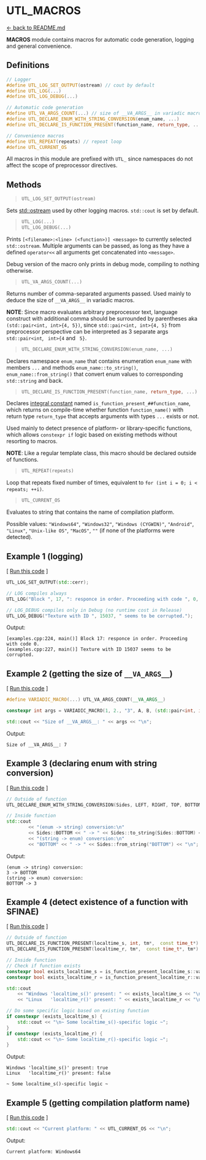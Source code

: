 


# UTL_MACROS

[<- back to README.md](https://github.com/DmitriBogdanov/prototyping_utils/tree/master)

**MACROS** module contains macros for automatic code generation, logging and general convenience.

## Definitions

```cpp
// Logger
#define UTL_LOG_SET_OUTPUT(ostream) // cout by default
#define UTL_LOG(...)
#define UTL_LOG_DEBUG(...)

// Automatic code generation
#define UTL_VA_ARGS_COUNT(...) // size of __VA_ARGS__ in variadic macros
#define UTL_DECLARE_ENUM_WITH_STRING_CONVERSION(enum_name, ...)
#define UTL_DECLARE_IS_FUNCTION_PRESENT(function_name, return_type, ...)

// Convenience macros
#define UTL_REPEAT(repeats) // repeat loop
#define UTL_CURRENT_OS
```

All macros in this module are prefixed with `UTL_` since namespaces do not affect the scope of preprocessor directives.

## Methods

> ```cpp
> UTL_LOG_SET_OUTPUT(ostream)
> ```

Sets [std::ostream](https://en.cppreference.com/w/cpp/io/basic_ostream) used by other logging macros. `std::cout` is set by default.

> ```cpp
> UTL_LOG(...)
> UTL_LOG_DEBUG(...)
> ```

Prints `[<filename>:<line> (<function>)] <message>` to currently selected `std::ostream`. Multiple arguments can be passed, as long as they have a defined `operator<<` all arguments get concatenated into `<message>`.

Debug version of the macro only prints in debug mode, compiling to nothing otherwise.

> ```cpp
> UTL_VA_ARGS_COUNT(...)
> ```

Returns number of comma-separated arguments passed. Used mainly to deduce the size of `__VA_ARGS__` in variadic macros.

**NOTE**: Since macro evaluates arbitrary preprocessor text, language construct with additional comma should be surrounded by parentheses aka `(std::pair<int, int>{4, 5})`, since `std::pair<int, int>{4, 5}` from preprocessor perspective can be interpreted as 3 separate args `std::pair<int`, ` int>{4` and ` 5}`.

> ```cpp
> UTL_DECLARE_ENUM_WITH_STRING_CONVERSION(enum_name, ...)
> ```

Declares namespace `enum_name` that contains enumeration `enum_name` with members `...` and methods `enum_name::to_string()`, `enum_name::from_string()` that convert enum values to corresponding `std::string` and back.

> ```cpp
> UTL_DECLARE_IS_FUNCTION_PRESENT(function_name, return_type, ...)
> ```

Declares [integral constant](https://en.cppreference.com/w/cpp/types/integral_constant) named `is_function_present_##function_name`, which returns on compile-time whether function `function_name()` with return type `return_type` that accepts arguments with types `...` exists or not.

Used mainly to detect presence of platform- or library-specific functions, which allows `constexpr if` logic based on existing methods without resorting to macros.

**NOTE**: Like a regular template class, this macro should be declared outside of functions.

> ```cpp
> UTL_REPEAT(repeats)
> ```

Loop that repeats fixed number of times, equivalent to `for (int i = 0; i < repeats; ++i)`.

> ```cpp
> UTL_CURRENT_OS
> ```

Evaluates to string that contains the name of compilation platform.

Possible values: `"Windows64"`, `"Windows32"`, `"Windows (CYGWIN)"`, `"Android"`, `"Linux"`, `"Unix-like OS"`, `"MacOS"`, `""` (if none of the platforms were detected).


## Example 1 (logging)

[ [Run this code](https://godbolt.org/#g:!((g:!((g:!((h:codeEditor,i:(filename:'1',fontScale:14,fontUsePx:'0',j:1,lang:c%2B%2B,selection:(endColumn:5,endLineNumber:4,positionColumn:5,positionLineNumber:4,selectionStartColumn:5,selectionStartLineNumber:4,startColumn:5,startLineNumber:4),source:'%23include+%3Chttps://raw.githubusercontent.com/DmitriBogdanov/prototyping_utils/master/source/proto_utils.hpp%3E%0A%0Aint+main(int+argc,+char+**argv)+%7B%0A++++%0A++++UTL_LOG_SET_OUTPUT(std::cerr)%3B%0A%0A++++//+LOG+compiles+always%0A++++UTL_LOG(%22Block+%22,+17,+%22:+responce+in+order.+Proceeding+with+code+%22,+0,+%22.%22)%3B%0A%0A++++//+LOG_DEBUG+compiles+only+in+Debug+(no+runtime+cost+in+Release)%0A++++UTL_LOG_DEBUG(%22Texture+with+ID+%22,+15037,+%22+seems+to+be+corrupted.%22)%3B%0A%0A++++return+0%3B%0A%7D%0A'),l:'5',n:'0',o:'C%2B%2B+source+%231',t:'0')),k:71.71783148269105,l:'4',n:'0',o:'',s:0,t:'0'),(g:!((g:!((h:compiler,i:(compiler:clang1600,filters:(b:'0',binary:'1',binaryObject:'1',commentOnly:'0',debugCalls:'1',demangle:'0',directives:'0',execute:'0',intel:'0',libraryCode:'0',trim:'1'),flagsViewOpen:'1',fontScale:14,fontUsePx:'0',j:1,lang:c%2B%2B,libs:!(),options:'-std%3Dc%2B%2B17+-O2',overrides:!(),selection:(endColumn:1,endLineNumber:1,positionColumn:1,positionLineNumber:1,selectionStartColumn:1,selectionStartLineNumber:1,startColumn:1,startLineNumber:1),source:1),l:'5',n:'0',o:'+x86-64+clang+16.0.0+(Editor+%231)',t:'0')),header:(),l:'4',m:50,n:'0',o:'',s:0,t:'0'),(g:!((h:output,i:(compilerName:'x86-64+clang+16.0.0',editorid:1,fontScale:14,fontUsePx:'0',j:1,wrap:'1'),l:'5',n:'0',o:'Output+of+x86-64+clang+16.0.0+(Compiler+%231)',t:'0')),k:46.69421860597116,l:'4',m:50,n:'0',o:'',s:0,t:'0')),k:28.282168517308946,l:'3',n:'0',o:'',t:'0')),l:'2',n:'0',o:'',t:'0')),version:4) ]
```cpp
UTL_LOG_SET_OUTPUT(std::cerr);

// LOG compiles always
UTL_LOG("Block ", 17, ": responce in order. Proceeding with code ", 0, ".");

// LOG_DEBUG compiles only in Debug (no runtime cost in Release)
UTL_LOG_DEBUG("Texture with ID ", 15037, " seems to be corrupted.");
```

Output:
```
[examples.cpp:224, main()] Block 17: responce in order. Proceeding with code 0.
[examples.cpp:227, main()] Texture with ID 15037 seems to be corrupted.
```

## Example 2 (getting the size of `__VA_ARGS__`)

[ [Run this code](https://godbolt.org/#g:!((g:!((g:!((h:codeEditor,i:(filename:'1',fontScale:14,fontUsePx:'0',j:1,lang:c%2B%2B,selection:(endColumn:1,endLineNumber:6,positionColumn:1,positionLineNumber:6,selectionStartColumn:1,selectionStartLineNumber:6,startColumn:1,startLineNumber:6),source:'%23include+%3Chttps://raw.githubusercontent.com/DmitriBogdanov/prototyping_utils/master/source/proto_utils.hpp%3E%0A%0Aint+main(int+argc,+char+**argv)+%7B%0A%0A++++%23define+VARIADIC_MACRO(...)+UTL_VA_ARGS_COUNT(__VA_ARGS__)%0A%0A++++constexpr+int+args+%3D+VARIADIC_MACRO(1,+2.,+%223%22,+A,+B,+(std::pair%3Cint,+int%3E%7B4,+5%7D),+%2212,3%22)%3B%0A%0A++++std::cout+%3C%3C+%22Size+of+__VA_ARGS__:+%22+%3C%3C+args+%3C%3C+%22%5Cn%22%3B%0A%0A++++return+0%3B%0A%7D%0A'),l:'5',n:'0',o:'C%2B%2B+source+%231',t:'0')),k:71.71783148269105,l:'4',n:'0',o:'',s:0,t:'0'),(g:!((g:!((h:compiler,i:(compiler:clang1600,filters:(b:'0',binary:'1',binaryObject:'1',commentOnly:'0',debugCalls:'1',demangle:'0',directives:'0',execute:'0',intel:'0',libraryCode:'0',trim:'1'),flagsViewOpen:'1',fontScale:14,fontUsePx:'0',j:1,lang:c%2B%2B,libs:!(),options:'-std%3Dc%2B%2B17+-O2',overrides:!(),selection:(endColumn:1,endLineNumber:1,positionColumn:1,positionLineNumber:1,selectionStartColumn:1,selectionStartLineNumber:1,startColumn:1,startLineNumber:1),source:1),l:'5',n:'0',o:'+x86-64+clang+16.0.0+(Editor+%231)',t:'0')),header:(),l:'4',m:50,n:'0',o:'',s:0,t:'0'),(g:!((h:output,i:(compilerName:'x86-64+clang+16.0.0',editorid:1,fontScale:14,fontUsePx:'0',j:1,wrap:'1'),l:'5',n:'0',o:'Output+of+x86-64+clang+16.0.0+(Compiler+%231)',t:'0')),k:46.69421860597116,l:'4',m:50,n:'0',o:'',s:0,t:'0')),k:28.282168517308946,l:'3',n:'0',o:'',t:'0')),l:'2',n:'0',o:'',t:'0')),version:4) ]
```cpp
#define VARIADIC_MACRO(...) UTL_VA_ARGS_COUNT(__VA_ARGS__)

constexpr int args = VARIADIC_MACRO(1, 2., "3", A, B, (std::pair<int, int>{4, 5}), "12,3");

std::cout << "Size of __VA_ARGS__: " << args << "\n";
```

Output:
```
Size of __VA_ARGS__: 7
```

## Example 3 (declaring enum with string conversion)

[ [Run this code](https://godbolt.org/#g:!((g:!((g:!((h:codeEditor,i:(filename:'1',fontScale:14,fontUsePx:'0',j:1,lang:c%2B%2B,selection:(endColumn:1,endLineNumber:6,positionColumn:1,positionLineNumber:6,selectionStartColumn:1,selectionStartLineNumber:6,startColumn:1,startLineNumber:6),source:'%23include+%3Chttps://raw.githubusercontent.com/DmitriBogdanov/prototyping_utils/master/source/proto_utils.hpp%3E%0A%0AUTL_DECLARE_ENUM_WITH_STRING_CONVERSION(Sides,+LEFT,+RIGHT,+TOP,+BOTTOM)%0A%0Aint+main(int+argc,+char+**argv)+%7B%0A%0A++++std::cout%0A++++++++%3C%3C+%22(enum+-%3E+string)+conversion:%5Cn%22%0A++++++++%3C%3C+Sides::BOTTOM+%3C%3C+%22+-%3E+%22+%3C%3C+Sides::to_string(Sides::BOTTOM)+%3C%3C+%22%5Cn%22%0A++++++++%3C%3C+%22(string+-%3E+enum)+conversion:%5Cn%22%0A++++++++%3C%3C+%22BOTTOM%22+%3C%3C+%22+-%3E+%22+%3C%3C+Sides::from_string(%22BOTTOM%22)+%3C%3C+%22%5Cn%22%3B%0A%0A++++return+0%3B%0A%7D%0A'),l:'5',n:'0',o:'C%2B%2B+source+%231',t:'0')),k:71.71783148269105,l:'4',n:'0',o:'',s:0,t:'0'),(g:!((g:!((h:compiler,i:(compiler:clang1600,filters:(b:'0',binary:'1',binaryObject:'1',commentOnly:'0',debugCalls:'1',demangle:'0',directives:'0',execute:'0',intel:'0',libraryCode:'0',trim:'1'),flagsViewOpen:'1',fontScale:14,fontUsePx:'0',j:1,lang:c%2B%2B,libs:!(),options:'-std%3Dc%2B%2B17+-O2',overrides:!(),selection:(endColumn:1,endLineNumber:1,positionColumn:1,positionLineNumber:1,selectionStartColumn:1,selectionStartLineNumber:1,startColumn:1,startLineNumber:1),source:1),l:'5',n:'0',o:'+x86-64+clang+16.0.0+(Editor+%231)',t:'0')),header:(),l:'4',m:50,n:'0',o:'',s:0,t:'0'),(g:!((h:output,i:(compilerName:'x86-64+clang+16.0.0',editorid:1,fontScale:14,fontUsePx:'0',j:1,wrap:'1'),l:'5',n:'0',o:'Output+of+x86-64+clang+16.0.0+(Compiler+%231)',t:'0')),k:46.69421860597116,l:'4',m:50,n:'0',o:'',s:0,t:'0')),k:28.282168517308946,l:'3',n:'0',o:'',t:'0')),l:'2',n:'0',o:'',t:'0')),version:4) ]
```cpp
// Outside of function
UTL_DECLARE_ENUM_WITH_STRING_CONVERSION(Sides, LEFT, RIGHT, TOP, BOTTOM)

// Inside function
std::cout
		<< "(enum -> string) conversion:\n"
		<< Sides::BOTTOM << " -> " << Sides::to_string(Sides::BOTTOM) << "\n"
		<< "(string -> enum) conversion:\n"
		<< "BOTTOM" << " -> " << Sides::from_string("BOTTOM") << "\n";
```

Output:
```
(enum -> string) conversion:
3 -> BOTTOM
(string -> enum) conversion:
BOTTOM -> 3
```

## Example 4 (detect existence of a function with SFINAE)

[ [Run this code](https://godbolt.org/#g:!((g:!((g:!((h:codeEditor,i:(filename:'1',fontScale:14,fontUsePx:'0',j:1,lang:c%2B%2B,selection:(endColumn:21,endLineNumber:14,positionColumn:21,positionLineNumber:14,selectionStartColumn:21,selectionStartLineNumber:14,startColumn:21,startLineNumber:14),source:'%23include+%3Chttps://raw.githubusercontent.com/DmitriBogdanov/prototyping_utils/master/source/proto_utils.hpp%3E%0A%0AUTL_DECLARE_IS_FUNCTION_PRESENT(localtime_s,+int,+tm*,+const+time_t*)%0AUTL_DECLARE_IS_FUNCTION_PRESENT(localtime_r,+tm*,+const+time_t*,+tm*)%0A%0Aint+main(int+argc,+char+**argv)+%7B%0A%0A++++//+Check+if+function+exists%0A++++constexpr+bool+exists_localtime_s+%3D+is_function_present_localtime_s::value%3B%0A++++constexpr+bool+exists_localtime_r+%3D+is_function_present_localtime_r::value%3B%0A%0A++++std::cout%0A++++++++%3C%3C+%22Windows+localtime_s()+present:+%22+%3C%3C+exists_localtime_s+%3C%3C+%22%5Cn%22%0A++++++++%3C%3C+%22Linux+++localtime_r()+present:+%22+%3C%3C+exists_localtime_r+%3C%3C+%22%5Cn%22%3B%0A%0A++++//+Do+some+specific+logic+based+on+existing+function%0A%09if+constexpr+(exists_localtime_s)+%7B%0A%09%09std::cout+%3C%3C+%22%5Cn~+Some+localtime_s()-specific+logic+~%22%3B%0A%09%7D%0A%09if+constexpr+(exists_localtime_r)+%7B%0A%09%09std::cout+%3C%3C+%22%5Cn~+Some+localtime_r()-specific+logic+~%22%3B%0A%09%7D%0A%0A++++return+0%3B%0A%7D%0A'),l:'5',n:'0',o:'C%2B%2B+source+%231',t:'0')),k:71.71783148269105,l:'4',n:'0',o:'',s:0,t:'0'),(g:!((g:!((h:compiler,i:(compiler:clang1600,filters:(b:'0',binary:'1',binaryObject:'1',commentOnly:'0',debugCalls:'1',demangle:'0',directives:'0',execute:'0',intel:'0',libraryCode:'0',trim:'1'),flagsViewOpen:'1',fontScale:14,fontUsePx:'0',j:1,lang:c%2B%2B,libs:!(),options:'-std%3Dc%2B%2B17+-O2',overrides:!(),selection:(endColumn:1,endLineNumber:1,positionColumn:1,positionLineNumber:1,selectionStartColumn:1,selectionStartLineNumber:1,startColumn:1,startLineNumber:1),source:1),l:'5',n:'0',o:'+x86-64+clang+16.0.0+(Editor+%231)',t:'0')),header:(),l:'4',m:50,n:'0',o:'',s:0,t:'0'),(g:!((h:output,i:(compilerName:'x86-64+clang+16.0.0',editorid:1,fontScale:14,fontUsePx:'0',j:1,wrap:'1'),l:'5',n:'0',o:'Output+of+x86-64+clang+16.0.0+(Compiler+%231)',t:'0')),k:46.69421860597116,l:'4',m:50,n:'0',o:'',s:0,t:'0')),k:28.282168517308946,l:'3',n:'0',o:'',t:'0')),l:'2',n:'0',o:'',t:'0')),version:4) ]
```cpp
// Outside of function
UTL_DECLARE_IS_FUNCTION_PRESENT(localtime_s, int, tm*,  const time_t*)
UTL_DECLARE_IS_FUNCTION_PRESENT(localtime_r, tm*,  const time_t*, tm*)

// Inside function
// Check if function exists
constexpr bool exists_localtime_s = is_function_present_localtime_s::value;
constexpr bool exists_localtime_r = is_function_present_localtime_r::value;

std::cout
	<< "Windows 'localtime_s()' present: " << exists_localtime_s << "\n"
	<< "Linux   'localtime_r()' present: " << exists_localtime_r << "\n";

// Do some specific logic based on existing function
if constexpr (exists_localtime_s) {
	std::cout << "\n~ Some localtime_s()-specific logic ~";
}
if constexpr (exists_localtime_r) {
	std::cout << "\n~ Some localtime_r()-specific logic ~";
}
```

Output:
```
Windows 'localtime_s()' present: true
Linux   'localtime_r()' present: false

~ Some localtime_s()-specific logic ~
```

## Example 5 (getting compilation platform name)

[ [Run this code](https://godbolt.org/#g:!((g:!((g:!((h:codeEditor,i:(filename:'1',fontScale:14,fontUsePx:'0',j:1,lang:c%2B%2B,selection:(endColumn:108,endLineNumber:1,positionColumn:108,positionLineNumber:1,selectionStartColumn:108,selectionStartLineNumber:1,startColumn:108,startLineNumber:1),source:'%23include+%3Chttps://raw.githubusercontent.com/DmitriBogdanov/prototyping_utils/master/source/proto_utils.hpp%3E%0A%0Aint+main(int+argc,+char+**argv)+%7B%0A%0A++++std::cout+%3C%3C+%22Current+platform:+%22+%3C%3C+UTL_CURRENT_OS+%3C%3C+%22%5Cn%22%3B%0A%0A++++return+0%3B%0A%7D%0A'),l:'5',n:'0',o:'C%2B%2B+source+%231',t:'0')),k:71.71783148269105,l:'4',n:'0',o:'',s:0,t:'0'),(g:!((g:!((h:compiler,i:(compiler:clang1600,filters:(b:'0',binary:'1',binaryObject:'1',commentOnly:'0',debugCalls:'1',demangle:'0',directives:'0',execute:'0',intel:'0',libraryCode:'0',trim:'1'),flagsViewOpen:'1',fontScale:14,fontUsePx:'0',j:1,lang:c%2B%2B,libs:!(),options:'-std%3Dc%2B%2B17+-O2',overrides:!(),selection:(endColumn:1,endLineNumber:1,positionColumn:1,positionLineNumber:1,selectionStartColumn:1,selectionStartLineNumber:1,startColumn:1,startLineNumber:1),source:1),l:'5',n:'0',o:'+x86-64+clang+16.0.0+(Editor+%231)',t:'0')),header:(),l:'4',m:50,n:'0',o:'',s:0,t:'0'),(g:!((h:output,i:(compilerName:'x86-64+clang+16.0.0',editorid:1,fontScale:14,fontUsePx:'0',j:1,wrap:'1'),l:'5',n:'0',o:'Output+of+x86-64+clang+16.0.0+(Compiler+%231)',t:'0')),k:46.69421860597116,l:'4',m:50,n:'0',o:'',s:0,t:'0')),k:28.282168517308946,l:'3',n:'0',o:'',t:'0')),l:'2',n:'0',o:'',t:'0')),version:4) ]
```cpp
std::cout << "Current platform: " << UTL_CURRENT_OS << "\n";
```

Output:
```
Current platform: Windows64
```
